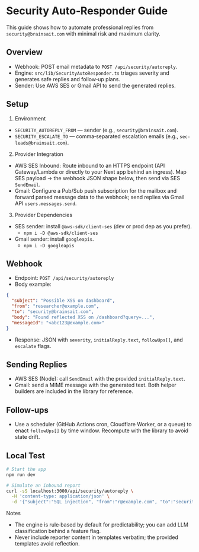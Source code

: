 # Security Auto‑Responder Guide

This guide shows how to automate professional replies from `security@brainsait.com` with minimal risk and maximum clarity.

## Overview
- Webhook: POST email metadata to `POST /api/security/autoreply`.
- Engine: `src/lib/SecurityAutoResponder.ts` triages severity and generates safe replies and follow‑up plans.
- Sender: Use AWS SES or Gmail API to send the generated replies.

## Setup
1) Environment
- `SECURITY_AUTOREPLY_FROM` — sender (e.g., `security@brainsait.com`).
- `SECURITY_ESCALATE_TO` — comma‑separated escalation emails (e.g., `sec-leads@brainsait.com`).

2) Provider Integration
- AWS SES Inbound: Route inbound to an HTTPS endpoint (API Gateway/Lambda or directly to your Next app behind an ingress). Map SES payload → the webhook JSON shape below, then send via SES `SendEmail`.
- Gmail: Configure a Pub/Sub push subscription for the mailbox and forward parsed message data to the webhook; send replies via Gmail API `users.messages.send`.

3) Provider Dependencies
- SES sender: install `@aws-sdk/client-ses` (dev or prod dep as you prefer).
  - `npm i -D @aws-sdk/client-ses`
- Gmail sender: install `googleapis`.
  - `npm i -D googleapis`

## Webhook
- Endpoint: `POST /api/security/autoreply`
- Body example:
```json
{
  "subject": "Possible XSS on dashboard",
  "from": "researcher@example.com",
  "to": "security@brainsait.com",
  "body": "Found reflected XSS on /dashboard?query=...",
  "messageId": "<abc123@example.com>"
}
```
- Response: JSON with `severity`, `initialReply.text`, `followUps[]`, and `escalate` flags.

## Sending Replies
- AWS SES (Node): call `SendEmail` with the provided `initialReply.text`.
- Gmail: send a MIME message with the generated text. Both helper builders are included in the library for reference.

## Follow‑ups
- Use a scheduler (GitHub Actions cron, Cloudflare Worker, or a queue) to enact `followUps[]` by time window. Recompute with the library to avoid state drift.

## Local Test
```bash
# Start the app
npm run dev

# Simulate an inbound report
curl -sS localhost:3000/api/security/autoreply \
  -H 'content-type: application/json' \
  -d '{"subject":"SQL injection", "from":"r@example.com", "to":"security@brainsait.com", "body":"union select"}' | jq
```

Notes
- The engine is rule‑based by default for predictability; you can add LLM classification behind a feature flag.
- Never include reporter content in templates verbatim; the provided templates avoid reflection.
